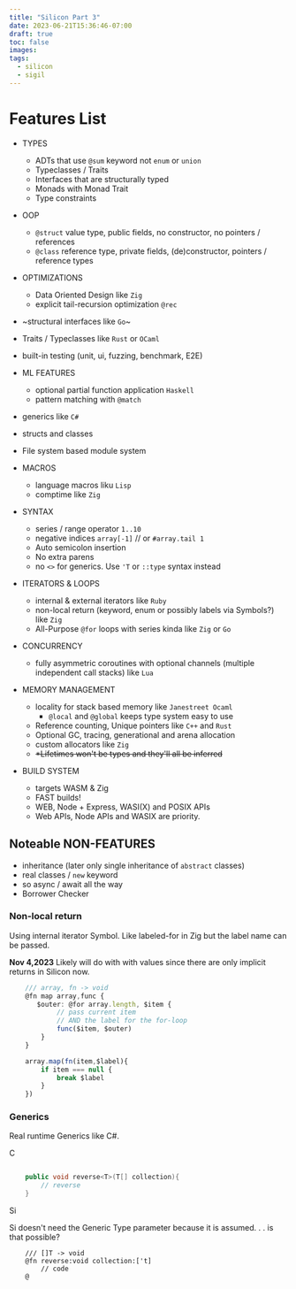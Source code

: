 ```yaml
---
title: "Silicon Part 3"
date: 2023-06-21T15:36:46-07:00
draft: true
toc: false
images:
tags:
  - silicon
  - sigil
---
```


# Features List

- TYPES

  - ADTs that use `@sum` keyword not `enum` or `union`
  - Typeclasses / Traits
  - Interfaces that are structurally typed
  - Monads with Monad Trait
  - Type constraints

- OOP

  - `@struct` value type, public fields, no constructor, no pointers / references
  - `@class` reference type, private fields, (de)constructor, pointers / reference types

- OPTIMIZATIONS

  - Data Oriented Design like `Zig`
  - explicit tail-recursion optimization `@rec`

- ~structural interfaces like `Go`~
- Traits / Typeclasses like `Rust` or `OCaml`
- built-in testing (unit, ui, fuzzing, benchmark, E2E)
- ML FEATURES
  - optional partial function application `Haskell`
  - pattern matching with `@match`
- generics like `C#`
- structs and classes
- File system based module system

- MACROS

  - language macros liku `Lisp`
  - comptime like `Zig`

- SYNTAX

  - series / range operator `1..10`
  - negative indices `array[-1]` // or `#array.tail 1`
  - Auto semicolon insertion
  - No extra parens
  - no `<>` for generics. Use `'T` or `::type` syntax instead

- ITERATORS & LOOPS

  - internal & external iterators like `Ruby`
  - non-local return (keyword, enum or possibly labels via Symbols?) like `Zig`
  - All-Purpose `@for` loops with series kinda like `Zig` or `Go`

- CONCURRENCY
  - fully asymmetric coroutines with optional channels (multiple independent call stacks) like `Lua`
- MEMORY MANAGEMENT

  - locality for stack based memory like `Janestreet Ocaml`
    - `@local` and `@global` keeps type system easy to use
  - Reference counting, Unique pointers like `C++` and `Rust`
  - Optional GC, tracing, generational and arena allocation
  - custom allocators like `Zig`
  - ~~\*Lifetimes won't be types and they'll all be inferred~~

- BUILD SYSTEM
  - targets WASM & Zig
  - FAST builds!
  - WEB, Node + Express, WASI(X) and POSIX APIs
  - Web APIs, Node APIs and WASIX are priority.

## Noteable NON-FEATURES

- inheritance (later only single inheritance of `abstract` classes)
- real classes / `new` keyword
- so async / await all the way
- Borrower Checker

### Non-local return

Using internal iterator Symbol. Like labeled-for in Zig but the label name can be passed.

**Nov 4,2023** Likely will do with with values since there are only implicit returns in Silicon now.

```typescript
    /// array, fn -> void
    @fn map array,func {
       $outer: @for array.length, $item {
            // pass current item
            // AND the label for the for-loop
            func($item, $outer)
        }
    }

    array.map(fn(item,$label){
        if item === null {
            break $label
        }
    })

```

### Generics

Real runtime Generics like C#.

C

```csharp

    public void reverse<T>(T[] collection){
        // reverse
    }

```

Si

Si doesn't need the Generic Type parameter because it is assumed. . . is that possible?

```silicon
    /// []T -> void
    @fn reverse:void collection:['t]
        // code
    @


```
